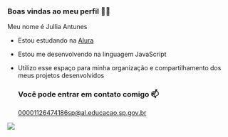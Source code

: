 ### Boas vindas ao meu perfil 🤍🌟

Meu nome é Jullia Antunes

- Estou estudando na [Alura](https://ww.alura.com.br)
- Estou me desenvolvendo na linguagem JavaScript
- Utilizo esse espaço para minha organização e compartilhamento dos meus projetos desenvolvidos

  ### Você pode entrar em contato comigo 📫

  00001126474186sp@al.educacao.sp.gov.br



![](https://media.tenor.com/FwNaPcFy1jMAAAAM/sabrina-carpenter-funny-reaction-stan-twitter-lol-gif-gif-gif.gif)
